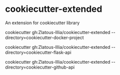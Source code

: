 # cookiecutter-extended
 An extension for cookiecutter library
 
 
 cookiecutter gh:Zlatous-Illia/cookiecutter-extended --directory=cookiecutter-docker-project
 
 cookiecutter gh:Zlatous-Illia/cookiecutter-extended --directory=cookiecutter-flask-api

 cookiecutter gh:Zlatous-Illia/cookiecutter-extended --directory=cookiecutter-github-api
